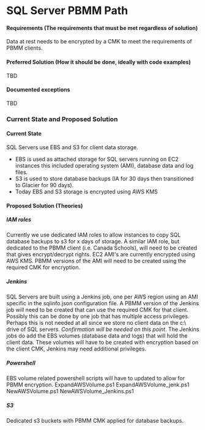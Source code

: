 # SQL Server PBMM Path

#### Requirements (The requirements that must be met regardless of solution)
Data at rest needs to be encrypted by a CMK to meet the requirements of PBMM clients.

#### Preferred Solution (How it should be done, ideally with code examples)
TBD

#### Documented exceptions
TBD

### Current State and Proposed Solution

#### Current State

SQL Servers use EBS and S3 for client data storage. 
- EBS is used as attached storage for SQL servers running on EC2 instances this included operating system (AMI), database data and log files.
- S3 is used to store database backups (IA for 30 days then transitioned to Glacier for 90 days).
- Today EBS and S3 storage is encrypted using AWS KMS

#### Proposed Solution (Theories)

##### IAM roles
Currently we use dedicated IAM roles to allow instances to copy SQL database backups to s3 for x days of storage.
A similar IAM role, but dedicated to the PBMM client (i.e. Canada Schools), will need to be created that gives encrypt/decrypt rights. 
EC2 AMI's are currently encrypted using AWS KMS. PBMM versions of the AMI will need to be created using the required CMK for encryption. 

##### Jenkins
SQL Servers are built using a Jenkins job, one per AWS region using an AMI specific in the sqlinfo.json configuration file.
A PBMM version of the Jenkins job will need to be created that can use the required CMK for that client. Possibly this can be done by one job that has multiple access privileges.  Perhaps this is not needed at all since we store no client data on the c:\ drive of SQL servers. _Confirmation will be needed on this point_.
The Jenkins jobs do add the EBS volumes (database data and logs) that will hold the client data. These volumes will have to be created with encryption based on the client CMK, 
Jenkins may need additional privileges.

##### Powershell 
EBS volume related powershell scripts will have to updated to allow for PBMM encryption. 
ExpandAWSVolume.ps1
ExpandAWSVolume_jenk.ps1
NewAWSVolume.ps1
NewAWSVolume_Jenkins.ps1

##### S3
Dedicated s3 buckets with PBMM CMK applied for database backups.



